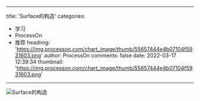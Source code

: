
---
title: 'Surface的构造'
categories: 
 - 学习
 - ProcessOn
 - 推荐
headimg: 'https://img.processon.com/chart_image/thumb/55657444e4b07104f5931603.png'
author: ProcessOn
comments: false
date: 2022-03-17 12:39:34
thumbnail: 'https://img.processon.com/chart_image/thumb/55657444e4b07104f5931603.png'
---

<div>   
<img class="thumb" alt="Surface的构造" src="https://img.processon.com/chart_image/thumb/55657444e4b07104f5931603.png" referrerpolicy="no-referrer">
<p></p>  
</div>
            